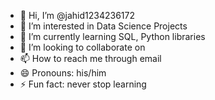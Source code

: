 - 👋 Hi, I’m @jahid1234236172
- 👀 I’m interested in Data Science Projects
- 🌱 I’m currently learning SQL, Python libraries
- 💞️ I’m looking to collaborate on 
- 📫 How to reach me through email
- 😄 Pronouns: his/him
- ⚡ Fun fact: never stop learning

<!---
jahid1234236172/jahid1234236172 is a ✨ special ✨ repository because its `README.md` (this file) appears on your GitHub profile.
You can click the Preview link to take a look at your changes.
--->
